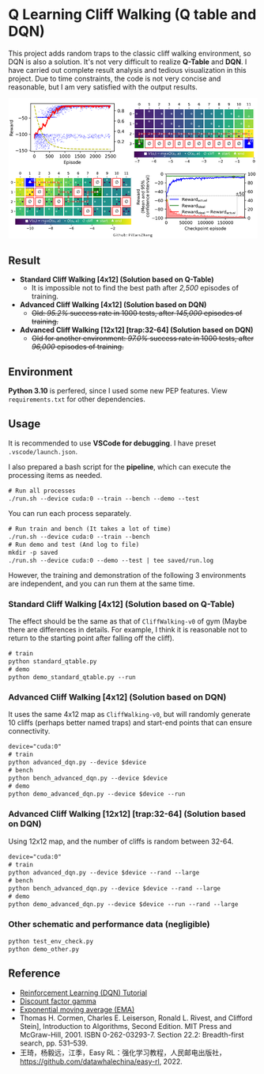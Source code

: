 # Q Learning Cliff Walking (Q table and DQN)

This project adds random traps to the classic cliff walking environment, so DQN is also a solution. It's not very difficult to realize **Q-Table** and **DQN**. I have carried out complete result analysis and tedious visualization in this project. Due to time constraints, the code is not very concise and reasonable, but I am very satisfied with the output results.

![Examples of visualization results](docs/images/cover.png)

## Result

- **Standard Cliff Walking [4x12] (Solution based on Q-Table)**
  - It is impossible not to find the best path after *2,500* episodes of training.
- **Advanced Cliff Walking [4x12] (Solution based on DQN)**
  - ~~Old: *95.2%* success rate in 1000 tests, after *145,000* episodes of training.~~
- **Advanced Cliff Walking [12x12] [trap:32-64] (Solution based on DQN)**
  - ~~Old for another environment: *97.0%* success rate in 1000 tests, after *96,000* episodes of training.~~

## Environment

**Python 3.10** is perfered, since I used some new PEP features. View `requirements.txt` for other dependencies.

## Usage

It is recommended to use **VSCode for debugging**. I have preset `.vscode/launch.json`.

I also prepared a bash script for the **pipeline**, which can execute the processing items as needed.

```
# Run all processes
./run.sh --device cuda:0 --train --bench --demo --test
```

You can run each process separately.

```
# Run train and bench (It takes a lot of time)
./run.sh --device cuda:0 --train --bench
# Run demo and test (And log to file)
mkdir -p saved
./run.sh --device cuda:0 --demo --test | tee saved/run.log
```

However, the training and demonstration of the following 3 environments are independent, and you can run them at the same time.

### Standard Cliff Walking [4x12] (Solution based on Q-Table)

The effect should be the same as that of `CliffWalking-v0` of gym (Maybe there are differences in details. For example, I think it is reasonable not to return to the starting point after falling off the cliff).

```
# train
python standard_qtable.py
# demo
python demo_standard_qtable.py --run
```

### Advanced Cliff Walking [4x12] (Solution based on DQN)

It uses the same 4x12 map as `CliffWalking-v0`, but will randomly generate 10 cliffs (perhaps better named traps) and start-end points that can ensure connectivity.

```
device="cuda:0"
# train
python advanced_dqn.py --device $device
# bench
python bench_advanced_dqn.py --device $device
# demo
python demo_advanced_dqn.py --device $device --run
```

### Advanced Cliff Walking [12x12] [trap:32-64] (Solution based on DQN)

Using 12x12 map, and the number of cliffs is random between 32-64.

```
device="cuda:0"
# train
python advanced_dqn.py --device $device --rand --large
# bench
python bench_advanced_dqn.py --device $device --rand --large
# demo
python demo_advanced_dqn.py --device $device --run --rand --large
```

### Other schematic and performance data (negligible)

```
python test_env_check.py
python demo_other.py
```

## Reference

- [Reinforcement Learning (DQN) Tutorial](https://pytorch.org/tutorials/intermediate/reinforcement_q_learning.html)
- [Discount factor gamma](https://towardsdatascience.com/practical-reinforcement-learning-02-getting-started-with-q-learning-582f63e4acd9)
- [Exponential moving average (EMA)](https://en.wikipedia.org/wiki/Moving_average)
- Thomas H. Cormen, Charles E. Leiserson, Ronald L. Rivest, and Clifford Stein], Introduction to Algorithms, Second Edition. MIT Press and McGraw-Hill, 2001. ISBN 0-262-03293-7. Section 22.2: Breadth-first search, pp. 531–539.
- 王琦，杨毅远，江季，Easy RL：强化学习教程，人民邮电出版社，https://github.com/datawhalechina/easy-rl, 2022.
